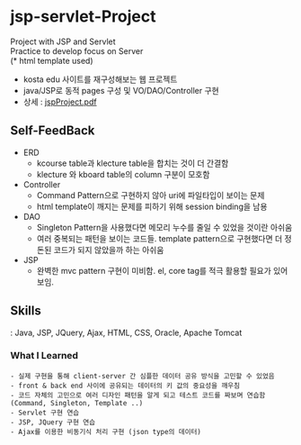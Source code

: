 # jsp-servlet-Project
 Project with JSP and Servlet<br>
 Practice to develop focus on Server<br>
 (* html template used)
 
 - kosta edu 사이트를 재구성해보는 웹 프로젝트
 - java/JSP로 동적 pages 구성 및 VO/DAO/Controller 구현
 - 상세 : [jspProject.pdf](jspProject.pdf)
 
 
## Self-FeedBack
- ERD
  - kcourse table과 klecture table을 합치는 것이 더 간결함
  - klecture 와 kboard table의 column 구분이 모호함
- Controller
  - Command Pattern으로 구현하지 않아 uri에 파일타입이 보이는 문제
  - html template이 깨지는 문제를 피하기 위해 session binding을 남용
- DAO
  - Singleton Pattern을 사용했다면 메모리 누수를 줄일 수 있었을 것이란 아쉬움
  - 여러 중복되는 패턴을 보이는 코드들. template pattern으로 구현했다면 더 정돈된 코드가 되지 않았을까 하는 아쉬움
- JSP
  - 완벽한 mvc pattern 구현이 미비함. el, core tag를 적극 활용할 필요가 있어보임.

## Skills
: Java, JSP, JQuery, Ajax, HTML, CSS, Oracle, Apache Tomcat


### What I Learned
<pre><code>- 실제 구현을 통해 client-server 간 심플한 데이터 공유 방식을 고민할 수 있었음
- front & back end 사이에 공유되는 데이터의 키 값의 중요성을 깨우침
- 코드 자체의 고민으로 여러 디자인 패턴을 알게 되고 테스트 코드를 짜보며 연습함 (Command, Singleton, Template ..)
- Servlet 구현 연습
- JSP, JQuery 구현 연습
- Ajax를 이용한 비동기식 처리 구현 (json type의 데이터)
</code></pre>
